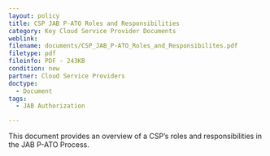 ```yaml
---
layout: policy   
title: CSP JAB P-ATO Roles and Responsibilities
category: Key Cloud Service Provider Documents
weblink:
filename: documents/CSP_JAB_P-ATO_Roles_and_Responsibilites.pdf
filetype: pdf
fileinfo: PDF - 243KB
condition: new
partner: Cloud Service Providers
doctype:
  - Document
tags:
  - JAB Authorization

---
```

This document provides an overview of a CSP’s roles and responsibilities in the JAB P-ATO Process.